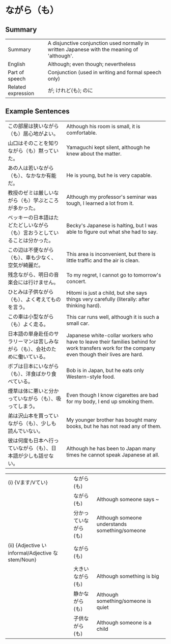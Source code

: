 # ながら（も）

## Summary

<table><tr>   <td>Summary</td>   <td>A disjunctive conjunction used normally in written Japanese with the meaning of 'although'.</td></tr><tr>   <td>English</td>   <td>Although; even though; nevertheless</td></tr><tr>   <td>Part of speech</td>   <td>Conjunction (used in writing and formal speech only)</td></tr><tr>   <td>Related expression</td>   <td>が; けれど(も); のに</td></tr></table>

## Example Sentences

<table><tr>   <td>この部屋は狭いながら（も）居心地がよい。</td>   <td>Although his room is small, it is comfortable.</td></tr><tr>   <td>山口はそのことを知りながら（も）黙っていた。</td>   <td>Yamaguchi kept silent, although he knew about the matter.</td></tr><tr>   <td>あの人は若いながら（も）、なかなか有能だ。</td>   <td>He is young, but he is very capable.</td></tr><tr>   <td>教授のゼミは厳しいながら（も）学ぶところが多かった。</td>   <td>Although my professor's seminar was tough, I learned a lot from it.</td></tr><tr>   <td>ベッキーの日本語はたどたどしいながら（も）言おうとしていることは分かった。</td>   <td>Becky's Japanese is halting, but I was able to figure out what she had to say.</td></tr><tr>   <td>この辺は不便ながら（も）、車も少なく、空気が綺麗だ。</td>   <td>This area is inconvenient, but there is little traffic and the air is clean.</td></tr><tr>   <td>残念ながら、明日の音楽会には行けません。</td>   <td>To my regret, I cannot go to tomorrow's concert.</td></tr><tr>   <td>ひとみは子供ながら（も）、よく考えてものを言う。</td>   <td>Hitomi is just a child, but she says things very carefully (literally: after thinking hard).</td></tr><tr>   <td>この車は小型ながら（も）よく走る。</td>   <td>This car runs well, although it is such a small car.</td></tr><tr>   <td>日本語の単身赴任のサラリーマンは苦しみながら（も）、会社のために働いている。</td>   <td>Japanese white-collar workers who have to leave their families behind for work transfers work for the company even though their lives are hard.</td></tr><tr>   <td>ボブは日本にいながら（も）、洋食ばかり食べている。</td>   <td>Bob is in Japan, but he eats only Western-style food.</td></tr><tr>   <td>煙草は体に悪いと分かっていながら（も）、吸ってしまう。</td>   <td>Even though I know cigarettes are bad for my body, I end up smoking them.</td></tr><tr>   <td>弟は沢山本を買っていながら（も）、少しも読んでいない。</td>   <td>My younger brother has bought many books, but he has not read any of them.</td></tr><tr>   <td>彼は何度も日本へ行っていながら（も）、日本語が少しも話せない。</td>   <td>Although he has been to Japan many times he cannot speak Japanese at all.</td></tr></table>

<table class="table"><tbody><tr class="tr head"><td class="td"><span class="numbers">(i)</span> <span class="bold">{Vます/Vてい}</span></td><td class="td"><span class="concept">ながら</span><span>(</span><span class="concept">も</span><span>)</span> </td><td class="td"></td></tr><tr class="tr"><td class="td"></td><td class="td"><span class="concept">ながら</span><span>(</span><span class="concept">も</span><span>)</span> </td><td class="td"><span>Although someone says ~</span></td></tr><tr class="tr"><td class="td"></td><td class="td"><span>分かってい</span><span class="concept">ながら</span><span>(</span><span class="concept">も</span><span>)</span> </td><td class="td"><span>Although someone understands something/someone</span></td></tr><tr class="tr head"><td class="td"><span class="numbers">(ii)</span> <span class="bold">{Adjective い informal/Adjective な stem/Noun}</span></td><td class="td"><span class="concept">ながら</span><span>(</span><span class="concept">も</span><span>)</span> </td><td class="td"></td></tr><tr class="tr"><td class="td"></td><td class="td"><span>大きい</span><span class="concept">ながら</span><span>(</span><span class="concept">も</span><span>)</span> </td><td class="td"><span>Although something is big</span></td></tr><tr class="tr"><td class="td"></td><td class="td"><span>静か</span><span class="concept">ながら</span><span>(</span><span class="concept">も</span><span>)</span> </td><td class="td"><span>Although something/someone is quiet</span></td></tr><tr class="tr"><td class="td"></td><td class="td"><span>子供</span><span class="concept">ながら</span><span>(</span><span class="concept">も</span><span>)</span> </td><td class="td"><span>Although someone is a child</span></td></tr></tbody></table>

